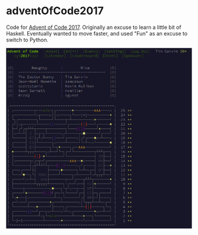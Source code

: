 # adventOfCode2017

Code for [Advent of Code 2017](http://adventofcode.com/2017).  Originally an excuse to learn a little bit of Haskell.  Eventually wanted to move faster, and used "Fun" as an excuse to switch to Python.

![Hooray!](hooray2.png)
